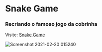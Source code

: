 # Snake Game

### Recriando o famoso jogo da cobrinha

Visite: [Snake Game](https://snake-game-devpaulo.vercel.app/)

![Screenshot 2021-02-20 015240](https://user-images.githubusercontent.com/57108685/108584338-337de080-731f-11eb-8da4-c02310d77f40.png)
